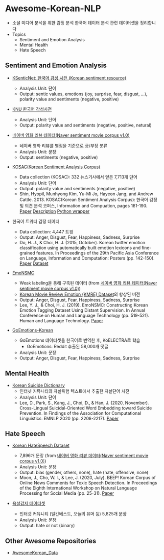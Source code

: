 # Awesome-Korean-NLP
- 소셜 미디어 분석을 위한 감정 분석 한국어 데이터 분석 관련 데이터셋을 정리합니다
- Topics
  - Sentiment and Emotion Analysis
  - Mental Health
  - Hate Speech


## Sentiment and Emotion Analysis
- [KSenticNet: 한국어 감성 사전 (Korean sentiment resource)](https://github.com/zzaebok/ksenticnet)
  - Analysis Unit: 단어
  - Output: sentic values, emotions (joy, surprise, fear, disgust, ...), polarity value and sentiments (negative, positive)
  
- [KNU 한국어 감성사전](https://github.com/park1200656/KnuSentiLex)
  - Analysis Unit: 단어
  - Output: polarity value and sentiments (negative, positive, netural)
  
- [네이버 영화 리뷰 데이터(Naver sentiment movie corpus v1.0)](https://github.com/e9t/nsmc#naver-sentiment-movie-corpus-v10_)
  - 네이버 영화 리뷰를 별점을 기준으로 긍/부정 분류
  - Analysis Unit: 문장
  - Output: sentiments (negative, positive)

- [KOSAC(Korean Sentiment Analysis Corpus)](http://word.snu.ac.kr/kosac)
  - Data collection (KOSAC): 332 뉴스기사에서 얻은 7,713개 단어
  - Analysis Unit: 단어
  - Output: polarity value and sentiments (negative, positive)
  - Shin, Hyopil, Munhyong Kim, Yu-Mi Jo, Hayeon Jang, and Andrew Cattle. 2013. KOSAC(Korean Sentiment Analysis Corpus): 한국어 감정 및 의견 분석 코퍼스, Information and Compuation, pages 181-190. [Paper](http://word.snu.ac.kr/kosac/publications.php) [Description](https://github.com/mrlee23/KoreanSentimentAnalyzer/blob/6bcaea9f37d536063d4c9703051f44b985374731/dic/readme.txt) [Python wrapper](https://github.com/mrlee23/KoreanSentimentAnalyzer)

- 한국어 트위터 감정 데이터
  - Data collection: 4,447 트윗
  - Output: Anger, Disgust, Fear, Happiness, Sadness, Surprise
  - Do, H. J., & Choi, H. J. (2015, October). Korean twitter emotion classification using automatically built emotion lexicons and fine-grained features. In Proceedings of the 29th Pacific Asia Conference on Language, Information and Computation: Posters (pp. 142-150). [Paper](https://www.google.com/url?client=internal-element-cse&cx=000299513257099441687:fkkgoogvtaw&q=https://aclanthology.org/2020.lrec-1.199.pdf&sa=U&ved=2ahUKEwjfh5je8u_1AhXBGKYKHf5hCswQFnoECAIQAQ&usg=AOvVaw0LVkjrGWuuUEIDiYOJUQI0) [Dataset](https://drive.google.com/drive/folders/0B_UtNNQhvjyCfkhoTjVNemdPaXZOV24wd1JUclg3RzVMTVpCb3JNbldOMU1rNkt0LTBVXzQ)

- [EmoNSMC](https://github.com/passing2961/EmoNSMC)
  - Weak labeling을 통해 구축된 데이터 (from [네이버 영화 리뷰 데이터(Naver sentiment movie corpus v1.0)](https://github.com/e9t/nsmc#naver-sentiment-movie-corpus-v10_))
  - [Korean Movie Review Emotion (KMRE) Dataset](https://github.com/passing2961/KMRE)의 향상된 버전 
  - Output: Anger, Disgust, Fear, Happiness, Sadness, Surprise
  - Lee, Y. J., & Choi, H. J. (2019). EmoNSMC: Constructing Korean Emotion Tagging Dataset Using Distant Supervision. In Annual Conference on Human and Language Technology (pp. 519-521). Human and Language Technology. [Paper](http://koreascience.or.kr/article/CFKO201930060624815.page)

- [GoEmotions-Korean](https://github.com/monologg/GoEmotions-Korean)
  - GoEmotions 데이터셋을 한국어로 번역한 후, KoELECTRA로 학습
    - GoEmotions: Reddit 추출된 58,000개 댓글
  - Analysis Unit: 문장
  - Output: Anger, Disgust, Fear, Happiness, Sadness, Surprise
  

## Mental Health
- [Korean Suicide Dictionary](https://github.com/DSAIL-SKKU/Cross-Lingual-Suicidal-Embedding) 
  - 인터넷 커뮤니티의 자살위험 텍스트에서 추출한 자살단어 사전
  - Analysis Unit: 단어
  - Lee, D., Park, S., Kang, J., Choi, D., & Han, J. (2020, November). Cross-Lingual Suicidal-Oriented Word Embedding toward Suicide Prevention. In Findings of the Association for Computational Linguistics: EMNLP 2020 (pp. 2208-2217). [Paper](https://aclanthology.org/2020.findings-emnlp.200/)

## Hate Speech
- [Korean HateSpeech Dataset](https://github.com/kocohub/korean-hate-speech)
  - 7,896개 문장 (from [네이버 영화 리뷰 데이터(Naver sentiment movie corpus v1.0)](https://github.com/e9t/nsmc#naver-sentiment-movie-corpus-v10_))
  - Analysis Unit: 문장 
  - Output: bias (gender, others, none), hate (hate, offensive, none)
  - Moon, J., Cho, W. I., & Lee, J. (2020, July). BEEP! Korean Corpus of Online News Comments for Toxic Speech Detection. In Proceedings of the Eighth International Workshop on Natural Language Processing for Social Media (pp. 25-31). [Paper](https://aclanthology.org/2020.socialnlp-1.4/)
  
- [욕설감지 데이터셋](https://github.com/2runo/Curse-detection-data)
  - 인터넷 커뮤니티 (일간베스트, 오늘의 유머 등) 5,825개 문장
  - Analysis Unit: 문장
  - Output: hate or not (binary)



## Other Awesome Repositories
- [AwesomeKorean_Data](https://github.com/songys/AwesomeKorean_Data)
